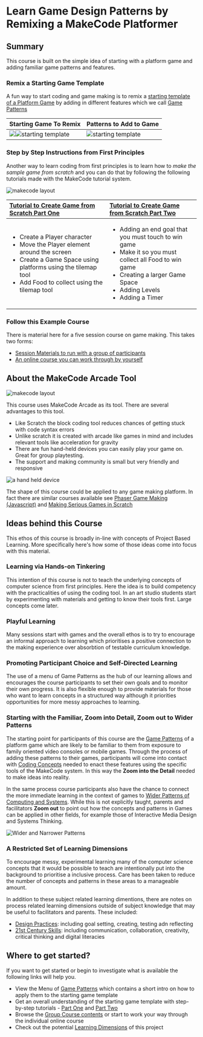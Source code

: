 # Learn Game Design Patterns by Remixing a MakeCode Platformer

## Summary
This course is built on the simple idea of starting with a platform game and adding familiar
game patterns and features.

### Remix a Starting Game Template

A fun way to start coding and game making is to remix a [starting template of a Platform Game](https://makecode.com/_6630XRAuUePh)
by adding in different features which we call [Game Patterns](https://mickfuzz.github.io/makecode-platformer-101/gamePatterns)

| Starting Game To Remix | Patterns to Add to Game  |
| :-------------------------- | :-------------------------- |
| [<img src="/images/summary_3.png">](https://makecode.com/_6630XRAuUePh)![starting template](/images/summary_3.png) 	 | ![starting template](/images/summary_2.png) |


### Step by Step Instructions from First Principles

Another way to learn coding from first principles is to learn how to *make the sample game from scratch* and you can do that by following the following tutorials made with the MakeCode tutorial system.

![makecode layout](/images/tutorial_1.png) 	

| [Tutorial to Create Game from Scratch Part One](https://arcade.makecode.com/beta#tutorial:https://github.com/mickfuzz/mca_platformer_tutorial/tutorialPartOne)             |  [Tutorial to Create Game from Scratch Part Two](https://arcade.makecode.com/beta#tutorial:https://github.com/mickfuzz/mca_platformer_tutorial/tutorialPartTwo) |
| :-------------------------- | :-------------------------- |
| <ul><li>Create a Player character</li> <li>Move the Player element around the screen</li><li>Create a Game Space using platforms using the tilemap tool </li><li>Add Food to collect using the tilemap tool</li></ul> | <ul><li>Adding an end goal that you must touch to win game</li> <li>Make it so you must collect all Food to win game</li><li>Creating a larger Game Space </li><li>Adding Levels</li><li>Adding a Timer</li></ul> |


### Follow this Example Course
There is material here for a five session course on game making. This takes two forms:

* [Session Materials to run with a group of participants](https://mickfuzz.github.io/makecode-platformer-101/groupCourse)
* [An online course you can work through by yourself](https://mickfuzz.github.io/makecode-platformer-101/onlineCourse)

## About the MakeCode Arcade Tool

![makecode layout](/images/makecode_layout.png) 	

This course uses MakeCode Arcade as its tool. There are several advantages to this tool.

* Like Scratch the block coding tool reduces chances of getting stuck with code syntax errors
* Unlike scratch it is created with arcade like games in mind and includes relevant tools like acceleration for gravity
* There are fun hand-held devices you can easily play your game on. Great for group playtesting.
* The support and making community is small but very friendly and responsive

![a hand held device](/images/makecode_handheld.jpg)

The shape of this course could be applied to any game making platform. In fact there are similar courses available see [Phaser Game Making (Javascript)](https://en.flossmanuals.net/phaser-game-making-in-glitch/_full/) and [Making Serious Games in Scratch](https://mouse.org/seriousgames)

## Ideas behind this Course
This ethos of this course is broadly in-line with concepts of Project Based Learning. More specifically here's how some of those ideas
come into focus with this material.

### Learning via Hands-on Tinkering
This intention of this course is not to teach the underlying concepts of computer science from first principles.
Here the idea is to build competency with the practicalities of using the coding tool.
In an art studio students start by experimenting with materials and getting to know their tools first. Large concepts come later.  

### Playful Learning
Many sessions start with games and the overall ethos is to try to encourage an informal approach to learning which prioritises
a positive connection to the making experience over absorbtion of testable curriculum knowledge.

### Promoting Participant Choice and Self-Directed Learning
The use of a menu of Game Patterns as the hub of our learning allows and encourages the course participants to set their own goals
and to monitor their own progress. It is also flexible enough to provide materials for those who want to learn concepts in a structured way
although it priorities opportunities for more messy approaches to learning.


### Starting with the Familiar, Zoom into Detail, Zoom out to Wider Patterns

The starting point for participants of this course are the [Game Patterns](https://mickfuzz.github.io/makecode-platformer-101/gamePatterns) of a platform game which are likely to be familiar to them from exposure to family oriented video consoles or mobile games.
Through the process of adding these patterns to their games, participants will come into contact with [Coding Concepts](https://mickfuzz.github.io/makecode-platformer-101/learningDimensions#coding-concepts) needed to
enact these features using the specific tools of the MakeCode system. In this way the **Zoom into the Detail** needed to make ideas into
reality.

In the same process course participants also have the chance to connect the more immediate learning in the context of games to
[Wider Patterns of Computing and Systems](https://mickfuzz.github.io/makecode-platformer-101/learningDimensions#wider-patterns).
While this is not explicitly taught, parents and facilitators **Zoom out** to  point out how the concepts and patterns in Games can be
applied in other fields, for example those of Interactive Media Design and Systems Thinking.

![Wider and Narrower Patterns](/images/patterns_concepts_map_edit.png)

### A Restricted Set of Learning Dimensions

To encourage messy, experimental learning many of the computer science concepts that it would be possible to teach are intentionally
put into the background to prioritise a inclusive process. Care has been taken to reduce the number of concepts and patterns in
these areas to a manageable amount.

In addition to these subject related learning dimentions, there are notes on process related learning dimensions outside of subject knowledge
that may be useful to facilitators and parents. These included:
* [Design Practices](https://mickfuzz.github.io/makecode-platformer-101/codingConcepts#design-practices): including goal setting, creating, testing adn reflecting
* [21st Century Skills](https://mickfuzz.github.io/makecode-platformer-101/learningDimensions#21st-century-skills): including communication, collaboration, creativity, critical thinking and digital literacies

## Where to get started?

If you want to get started or begin to investigate what is available the following links will help you.

* View the Menu of [Game Patterns](https://mickfuzz.github.io/makecode-platformer-101/codingConcepts) which contains a short intro on how to apply them to the starting game template
* Get an overall understanding of the starting game template with step-by-step tutorials - [Part One](https://arcade.makecode.com/beta#tutorial:github:mickfuzz/makecode-platformer-101/partOne) and [Part Two](https://arcade.makecode.com/beta#tutorial:github:mickfuzz/makecode-platformer-101/tutorialPartTwo)
* Browse the [Group Course contents](https://mickfuzz.github.io/makecode-platformer-101/groupCourse) or start to work your way through the individual online course
* Check out the potential [Learning Dimensions](https://mickfuzz.github.io/makecode-platformer-101/learningDimensions) of this project
